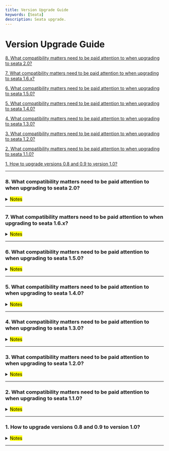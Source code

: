```yaml
---
title: Version Upgrade Guide
keywords: [Seata]
description: Seata upgrade.
---
```


# Version Upgrade Guide

<a href="#8" target="_self">8. What compatibility matters need to be paid attention to when upgrading to seata 2.0? </a>
<br/>

<a href="#7" target="_self">7. What compatibility matters need to be paid attention to when upgrading to seata 1.6.x? </a>
<br/>

<a href="#6" target="_self">6. What compatibility matters need to be paid attention to when upgrading to seata 1.5.0? </a>
<br/>

<a href="#5" target="_self">5. What compatibility matters need to be paid attention to when upgrading to seata 1.4.0? </a>
<br/>

<a href="#4" target="_self">4. What compatibility matters need to be paid attention to when upgrading to seata 1.3.0? </a>
<br/>

<a href="#3" target="_self">3. What compatibility matters need to be paid attention to when upgrading to seata 1.2.0? </a>
<br/>

<a href="#2" target="_self">2. What compatibility matters need to be paid attention to when upgrading to seata 1.1.0? </a>
<br/>

<a href="#1" target="_self">1. How to upgrade versions 0.8 and 0.9 to version 1.0? </a>
<br/>


------

<h3 id='8'>8. What compatibility matters need to be paid attention to when upgrading to seata 2.0? </h3>
<details>
   <summary><mark>Notes</mark></summary>
   If you upgrade from 1.8.x to 2.0.x, if you configure the Undolog or communication codec to FST, you need to change the serialization mode to something other than FST on the client before you can upgrade it on the server.
</details>

------

<h3 id='7'>7. What compatibility matters need to be paid attention to when upgrading to seata 1.6.x? </h3>
<details>
   <summary><mark>Notes</mark></summary>
   When upgrading from version 1.5.x to version 1.6.x, both client SDK and seata-server are completely smoothly compatible, and no other changes are required other than upgrading the version.
</details>

------

<h3 id='6'>6. What compatibility matters need to be paid attention to when upgrading to seata 1.5.0? </h3>
<details>
   <summary><mark>Notes</mark></summary>

1. When the storage mode of seata-server is db, you need to pay attention to the table structure changes. You need to change the table structure before upgrading to 1.5.0:

  - The table structure character set is uniformly adjusted from utf8 to utf8mb4.
  - The `global_table` adjustment index is adjusted from `idx_gmt_modified_status` to `idx_status_gmt_modified`.
  - `lock_table` adds `status` field, and adds `idx_status`, `idx_xid_and_branch_id` index.
  - Add `distributed_lock` table for seata-server asynchronous task scheduling.
   Before upgrading to 1.5.0, please pay attention to the table structure changes. For details on the table structure, please [click here](https://github.com/seata/seata/tree/1.5.0/script/server/db).
   
2. TCC transaction mode adds anti-hanging function in 1.5.0. If you need to enable anti-hanging by Seata framework, you need to add [this table](https://github.com/seata/seata/tree/1.5.0/script/client/tcc/db) to the client business library in advance. 
   
3. The first-stage method of TCC mode has been optimized. It is no longer necessary to define `BusinessActionContext` as an interface parameter in the first stage. If `BusinessActionContext` needs to be used in the first stage, it can be obtained through `BusinessActionContextUtil.getContext()`.

4. The internal structure of the redis registration center has been adjusted and is no longer backward compatible. If you use redis as the registration center of seata, please also upgrade both seata-all (seata-spring-boot-starter) and seata-server that the client depends on.

5. The transaction group configuration supports default values. In order to avoid ambiguity and reduce learning costs, the default transaction group is changed from `my_test_tx_group` to `default_tx_group`. It will be backward compatible in version 1.5.X.

</details>

------

<h3 id='5'>5. What compatibility matters need to be paid attention to when upgrading to seata 1.4.0? </h3>
<details>
   <summary><mark>Notes</mark></summary>


1. The Redis data of version 1.3 and 1.4 are incompatible. Since the Redis mode reconstructs the data storage structure into hash, users who upgrade from 1.3 to 1.4 need to wait for all transactions to run completely before iterating.
       

</details>

------

<h3 id='4'>4. What compatibility matters need to be paid attention to when upgrading to seata 1.3.0? </h3>
<details>
   <summary><mark>Notes</mark></summary>

1. The nacos registration center adds a new group attribute configuration `seata.registry.nacos.group`. If it is not configured, the default value is `DEFAULT_GROUP`. The server and client must be consistent.
2. The mysql `undolog` table removes the `id` field and enhances the timestamp accuracy together with `branch_table` to prevent dirty data from being rolled back due to sequence errors during undolog rollback. (Note: mysql version 5.6 or above is required)

</details>

***********

<h3 id='3'>3. What compatibility matters need to be paid attention to when upgrading to seata 1.2.0? </h3>
<details>
   <summary><mark>Notes</mark></summary>

1. The nacos registration center adds a new service attribute configuration `registry.nacos.application` = "seata-server". The original default name is serverAddr, and now the default is seata-server. The Server and Client must be consistent.
       

</details>

***********

<h3 id='2'>2. What compatibility matters need to be paid attention to when upgrading to seata 1.1.0? </h3>
<details>
   <summary><mark>Notes</mark></summary>

1. Pay attention to the compatibility of configuration items. Version 1.1.0 has unified the styles of configuration items.
If the program relies on seata-all, corresponding to the *.conf file, the naming style of the configuration items in the conf file is unified with a dot + camel case combination, [1.1.0 Configuration Item Description](https://seata.io/zh-cn/docs/user/configurations.html), [1.1.0 Configuration Reference](https://github.com/seata/seata/tree/1.1.0/script/client/conf);
If the program depends on seata-spring-boot-starter, corresponding to *.properties or *.yml, the naming style of property and yml files is unified to the combination of dot + underscore.
[1.1.0 Configuration Reference](https://github.com/seata/seata/tree/1.1.0/script/client/spring) What needs special attention is the 1.0.0 version configuration item seata.service
.vgroup-mapping=default 1.1.0 changed to: seata.service.vgroup-mapping
.my_test_tx_group=default, where my_test_tx_group represents the transaction group used by the program; 1.0.0 version configuration item seata.service.grouplist=127.0.0.1:8091, 1.1.0
Change to: seata.service.grouplist.default=127.0.0.1:8091 where default represents the seata registration service name.

2. seata-all does not enable automatic proxying of data sources by default. The original conf file configuration items in seata-all
The client.support.spring.datasource.autoproxy configuration item is invalid and is annotated by @EnableAutoDataSourceProxy
Instead of annotation, the annotation parameter can choose to use jdk proxy or cglib proxy. When using HikariDataSource, it is recommended to use cglib proxy mode.
seata-spring-boot-starter enables the data source proxy by default, and the corresponding data source automatic proxy configuration items remain unchanged from version 1.0.0.

3. When using the spring cloud framework, you need to use [Spring Cloud Alibaba](https://github.com/alibaba/spring-cloud-alibaba) for seata
Transmission of transaction context. So seata has integration dependencies with Spring Cloud Alibaba version, refer to [version notes](https://github.com/alibaba/spring-cloud-alibaba/wiki/%E7%89%88%E6%9C%AC%E8%AF%B4%E6%98%8E)
spring-cloud-alibaba-seata relied on seata-all before version 2.2.0.RELEASE. If you continue to use a lower version of spring-cloud-alibaba-seata, you can use a higher version of seata-all to replace the built-in seata-all version;
Spring-cloud-alibaba-seata starts to rely on seata-spring-boot-starter internally starting from 2.2.0.RELEASE (inclusive). 2.2.0.RELEASE internally integrates seata-spring-boot-starter 1.0.0 and can be upgraded to seata-spring-boot-starter 1.1.0, seata-spring-boot-starter integrates seata-all, seata-spring-boot-starter wraps the autoconfig function for properties or yml configuration, in spring-cloud-alibaba-seata Before 2.2.0.RELEASE
The autoconfig function is supported by itself. Afterwards, the autoconfig about seata itself in spring-cloud-alibaba-seata is removed and is supported by seata-spring-boot-starter. Therefore, the lower version of spring-cloud-alibaba-seata can only be used with seata-all. Use, the higher version spring-cloud-alibaba-seata can only be used with seata-spring-boot-starter, with 2.2.0.RELEASE as the dividing point.

4. When the TC side adopts db storage mode, the precision of gmt_create and gmt_modified fields is added to branch_table to accurately confirm the order of rollback.
[Reference for each database script](https://github.com/seata/seata/tree/1.1.0/script/server/db).

</details>

***********

<h3 id='1'>1. How to upgrade versions 0.8 and 0.9 to version 1.0? </h3>
<details>
   <summary><mark>Notes</mark></summary>

   1. (Optional) 1.0 supports yml and properties, and seata-all needs to be replaced with seata-spring-boot-starter
   2. (Required) Add a common index to the branch_id field of the TC side table lock_table
   3. (Optional) Some parameter naming changes, <a href="https://seata.io/zh-cn/docs/user/configurations100.html" target="_blank">Click here to check the parameter configuration</a>.
   4. client.report.success.enable can be set as false to improve performance.
      

</details>   

********

